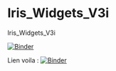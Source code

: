 # Iris_Widgets_V3i
Iris_Widgets_V3i

[![Binder](https://mybinder.org/badge_logo.svg)](https://mybinder.org/v2/gh/dfialaire/Iris_Widgets_V3i/HEAD)

Lien voila : [![Binder](https://mybinder.org/badge_logo.svg)](https://mybinder.org/v2/gh/dfialaire/Iris_Widgets_V3i/HEAD?urlpath=%2Fvoila%2Frender%2FIris_V3i.ipynb)


